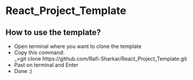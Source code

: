 # React_Project_Template
<h2>How to use the template?</h2>
<ul>
  <li>Open terminal where you want to clone the template</li>
  <li>Copy this command: <br>_>git clone https://github.com/Rafi-Sharkar/React_Project_Template.git</li>
  <li>Past on terminal and Enter</li>
  <li>Done :) </li>
</ul>

